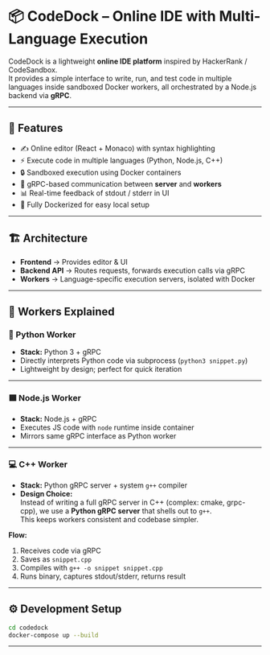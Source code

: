 # 📦 CodeDock – Online IDE with Multi-Language Execution  

CodeDock is a lightweight **online IDE platform** inspired by HackerRank / CodeSandbox.  
It provides a simple interface to write, run, and test code in multiple languages inside sandboxed Docker workers, all orchestrated by a Node.js backend via **gRPC**.  

---

## 🚀 Features
- ✍️ Online editor (React + Monaco) with syntax highlighting  
- ⚡ Execute code in multiple languages (Python, Node.js, C++)  
- 🔒 Sandboxed execution using Docker containers  
- 🔄 gRPC-based communication between **server** and **workers**  
- 📊 Real-time feedback of stdout / stderr in UI  
- 🐳 Fully Dockerized for easy local setup  

---

## 🏗️ Architecture

- **Frontend** → Provides editor & UI  
- **Backend API** → Routes requests, forwards execution calls via gRPC  
- **Workers** → Language-specific execution servers, isolated with Docker  

---

## 🧩 Workers Explained

### 🐍 Python Worker
- **Stack:** Python 3 + gRPC  
- Directly interprets Python code via subprocess (`python3 snippet.py`)  
- Lightweight by design; perfect for quick iteration  

---

### 🟩 Node.js Worker
- **Stack:** Node.js + gRPC  
- Executes JS code with `node` runtime inside container  
- Mirrors same gRPC interface as Python worker  

---

### 💻 C++ Worker
- **Stack:** Python gRPC server + system `g++` compiler  
- **Design Choice:**  
  Instead of writing a full gRPC server in C++ (complex: cmake, grpc-cpp), we use a **Python gRPC server** that shells out to `g++`.  
  This keeps workers consistent and codebase simpler.  

**Flow:**  
1. Receives code via gRPC  
2. Saves as `snippet.cpp`  
3. Compiles with `g++ -o snippet snippet.cpp`  
4. Runs binary, captures stdout/stderr, returns result  

---

## ⚙️ Development Setup

```bash
cd codedock
docker-compose up --build
```
---
